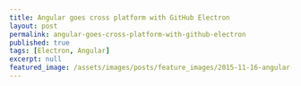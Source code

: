 ```yaml
---
title: Angular goes cross platform with GitHub Electron
layout: post
permalink: angular-goes-cross-platform-with-github-electron
published: true
tags: [Electron, Angular]
excerpt: null
featured_image: /assets/images/posts/feature_images/2015-11-16-angular-goes-cross-platform-with-github-electron.jpg
---
```

